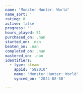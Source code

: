 ```yaml
---
name: 'Monster Hunter: World'
name_sort: ''
rating: 0
active: false
progress: ''
hours_played: 51
purchased_on: .nan
started_on: .nan
beaten_on: .nan
completed_on: .nan
mastered_on: .nan
identifiers:
  - type: steam
    appid: '582010'
    name: 'Monster Hunter: World'
    synced_on: '2024-08-30'

---
```

